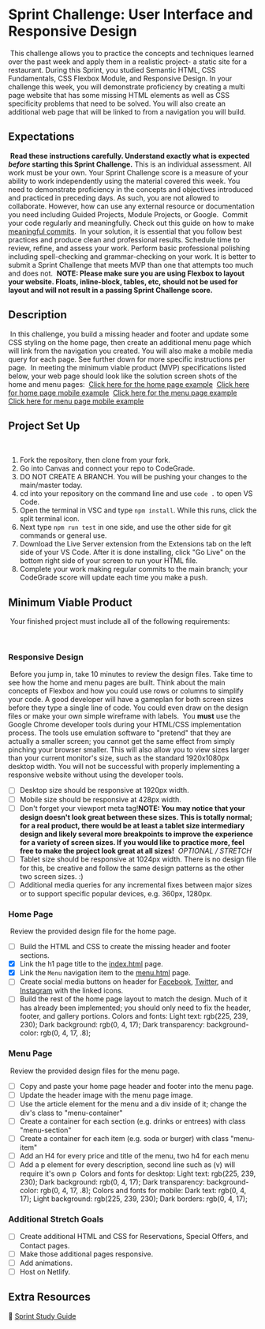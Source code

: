# Sprint Challenge: User Interface and Responsive Design
​
This challenge allows you to practice the concepts and techniques learned over the past week and apply them in a realistic project- a static site for a restaurant. During this Sprint, you studied Semantic HTML, CSS Fundamentals, CSS Flexbox Module, and Responsive Design. In your challenge this week, you will demonstrate proficiency by creating a multi page website that has some missing HTML elements as well as CSS specificity problems that need to be solved. You will also create an additional web page that will be linked to from a navigation you will build.
​
​
## Expectations
​
**Read these instructions carefully. Understand exactly what is expected _before_ starting this Sprint Challenge.**
​
This is an individual assessment. All work must be your own. Your Sprint Challenge score is a measure of your ability to work independently using the material covered this week. You need to demonstrate proficiency in the concepts and objectives introduced and practiced in preceding days. As such, you are not allowed to collaborate. However, how can use any external resource or documentation you need including Guided Projects, Module Projects, or Google.
​
Commit your code regularly and meaningfully. Check out this guide on how to make [meaningful commits](https://cbea.ms/git-commit/).
​
In your solution, it is essential that you follow best practices and produce clean and professional results. Schedule time to review, refine, and assess your work. Perform basic professional polishing including spell-checking and grammar-checking on your work. It is better to submit a Sprint Challenge that meets MVP than one that attempts too much and does not.
​
**NOTE: Please make sure you are using Flexbox to layout your website. Floats, inline-block, tables, etc, should not be used for layout and will not result in a passing Sprint Challenge score.**
​
​
## Description
​
In this challenge, you build a missing header and footer and update some CSS styling on the home page, then create an additional menu page which will link from the navigation you created. You will also make a mobile media query for each page. See further down for more specific instructions per page.
​
In meeting the minimum viable product (MVP) specifications listed below, your web page should look like the solution screen shots of the home and menu pages:
​
[Click here for the home page example](https://i.ibb.co/SRcbcdH/home-desktop.png)
​
[Click here for home page mobile example](https://i.ibb.co/svmmXzn/home-mobile.png)
​
[Click here for the menu page example](https://i.ibb.co/NxLyLCH/menu-desktop.png)
​
[Click here for menu page mobile example](https://i.ibb.co/Wsc2vpz/menu-mobile.png)
​
​
## Project Set Up
​
1. Fork the repository, then clone from your fork.
2. Go into Canvas and connect your repo to CodeGrade.
4. DO NOT CREATE A BRANCH. You will be pushing your changes to the main/master today.
5. cd into your repository on the command line and use `code .` to open VS Code.
6. Open the terminal in VSC and type `npm install`. While this runs, click the split terminal icon.
7. Next type `npm run test` in one side, and use the other side for git commands or general use.
8. Download the Live Server extension from the Extensions tab on the left side of your VS Code. After it is done installing, click "Go Live" on the bottom right side of your screen to run your HTML file.
9. Complete your work making regular commits to the main branch; your CodeGrade score will update each time you make a push.
​
​
## Minimum Viable Product
​
Your finished project must include all of the following requirements:
 
​
### Responsive Design 
​
Before you jump in, take 10 minutes to review the design files. Take time to see how the home and menu pages are built. Think about the main concepts of Flexbox and how you could use rows or columns to simplify your code. A good developer will have a gameplan for both screen sizes before they type a single line of code. You could even draw on the design files or make your own simple wireframe with labels.
​
You **must** use the Google Chrome developer tools during your HTML/CSS implementation process. The tools use emulation software to "pretend" that they are actually a smaller screen; you cannot get the same effect from simply pinching your browser smaller. This will also allow you to view sizes larger than your current monitor's size, such as the standard 1920x1080px desktop width. You will not be successful with properly implementing a responsive website without using the developer tools.
​
* [ ] Desktop size should be responsive at 1920px width.
* [ ] Mobile size should be responsive at 428px width.
* [ ] Don't forget your viewport meta tag!
​
**NOTE: You may notice that your design doesn't look great between these sizes. This is totally normal; for a real product, there would be at least a tablet size intermediary design and likely several more breakpoints to improve the experience for a variety of screen sizes. If you would like to practice more, feel free to make the project look great at all sizes!**
​
*OPTIONAL / STRETCH*
* [ ] Tablet size should be responsive at 1024px width. There is no design file for this, be creative and follow the same design patterns as the other two screen sizes. :)
* [ ] Additional media queries for any incremental fixes between major sizes or to support specific popular devices, e.g. 360px, 1280px.
​
​
### Home Page
​
Review the provided design file for the home page.
​
* [ ] Build the HTML and CSS to create the missing header and footer sections.
* [x] Link the h1 page title to the [index.html](index.html) page.
* [x] Link the `Menu` navigation item to the [menu.html](menu.html) page.
* [ ] Create social media buttons on header for [Facebook](https://fontawesome.com/search?q=facebook&s=solid%2Cbrands), [Twitter](https://fontawesome.com/search?q=twitter&s=solid%2Cbrands), and [Instagram](https://fontawesome.com/search?q=instagram&s=solid%2Cbrands) with the linked icons.
* [ ] Build the rest of the home page layout to match the design. Much of it has already been implemented; you should only need to fix the header, footer, and gallery portions.
​
Colors and fonts:
Light text: rgb(225, 239, 230);
Dark background: rgb(0, 4, 17);
Dark transparency: background-color: rgb(0, 4, 17, .8);
​
​
### Menu Page
​
Review the provided design files for the menu page.
​
* [ ] Copy and paste your home page header and footer into the menu page.
* [ ] Update the header image with the menu page image.
* [ ] Use the article element for the menu and a div inside of it; change the div's class to "menu-container"
* [ ] Create a container for each section (e.g. drinks or entrees) with class "menu-section"
* [ ] Create a container for each item (e.g. soda or burger) with class "menu-item"
* [ ] Add an H4 for every price and title of the menu, two h4 for each menu
* [ ] Add a p element for every description, second line such as (v) will require it's own p
​
Colors and fonts for desktop:
Light text: rgb(225, 239, 230);
Dark background: rgb(0, 4, 17);
Dark transparency: background-color: rgb(0, 4, 17, .8);
​
Colors and fonts for mobile: 
Dark text: rgb(0, 4, 17);
Light background: rgb(225, 239, 230);
Dark borders: rgb(0, 4, 17);
​
​
### Additional Stretch Goals
* [ ] Create additional HTML and CSS for Reservations, Special Offers, and Contact pages.
* [ ] Make those additional pages responsive.
* [ ] Add animations.
* [ ] Host on Netlify.
​
​
## Extra Resources 
🦄 [Sprint Study Guide](https://bloomtech.notion.site/bloomtech/Unit-1-Sprint-3-Study-Guide-8769748b8c284f7095f6542fe24192a7)
